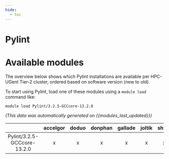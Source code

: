 ```yaml
---
hide:
  - toc
---
```


Pylint
======

# Available modules


The overview below shows which Pylint installations are available per HPC-UGent Tier-2 cluster, ordered based on software version (new to old).

To start using Pylint, load one of these modules using a `module load` command like:

```shell
module load Pylint/3.2.5-GCCcore-13.2.0
```

*(This data was automatically generated on {{modules_last_updated}})*  

| |accelgor|doduo|donphan|gallade|joltik|shinx|
| :---: | :---: | :---: | :---: | :---: | :---: | :---: |
|Pylint/3.2.5-GCCcore-13.2.0|x|x|x|x|x|x|
